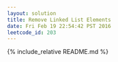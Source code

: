 ```yaml
---
layout: solution
title: Remove Linked List Elements
date: Fri Feb 19 22:54:42 PST 2016
leetcode_id: 203
---
```

{% include_relative README.md %}
